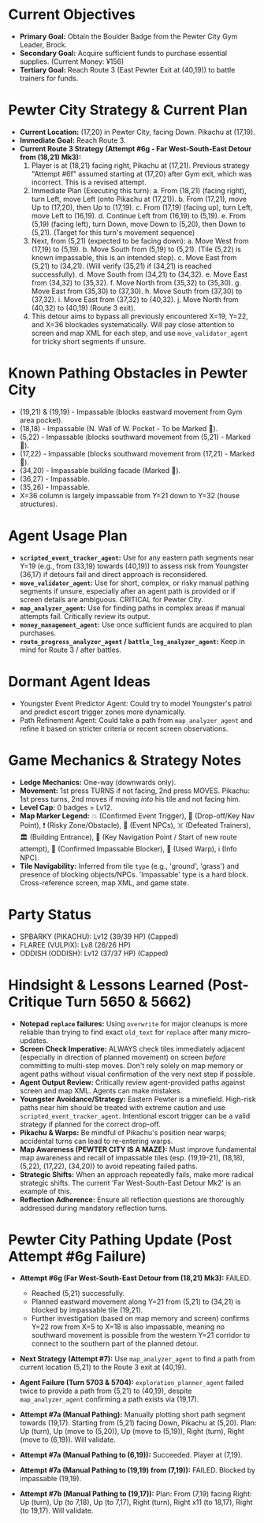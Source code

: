 # Current Objectives
*   **Primary Goal:** Obtain the Boulder Badge from the Pewter City Gym Leader, Brock.
*   **Secondary Goal:** Acquire sufficient funds to purchase essential supplies. (Current Money: ¥156)
*   **Tertiary Goal:** Reach Route 3 (East Pewter Exit at (40,19)) to battle trainers for funds.

# Pewter City Strategy & Current Plan
*   **Current Location:** (17,20) in Pewter City, facing Down. Pikachu at (17,19).
*   **Immediate Goal:** Reach Route 3.
*   **Current Route 3 Strategy (Attempt #6g - Far West-South-East Detour from (18,21) Mk3):**
    1.  Player is at (18,21) facing right, Pikachu at (17,21). Previous strategy "Attempt #6f" assumed starting at (17,20) after Gym exit, which was incorrect. This is a revised attempt.
    2.  Immediate Plan (Executing this turn):
        a. From (18,21) (facing right), turn Left, move Left (onto Pikachu at (17,21)).
        b. From (17,21), move Up to (17,20), then Up to (17,19).
        c. From (17,19) (facing up), turn Left, move Left to (16,19).
        d. Continue Left from (16,19) to (5,19).
        e. From (5,19) (facing left), turn Down, move Down to (5,20), then Down to (5,21). (Target for this turn's movement sequence)
    3.  Next, from (5,21) (expected to be facing down):
        a.  Move West from (17,19) to (5,19).
        b.  Move South from (5,19) to (5,21). (Tile (5,22) is known impassable, this is an intended stop).
        c.  Move East from (5,21) to (34,21). (Will verify (35,21) if (34,21) is reached successfully).
        d.  Move South from (34,21) to (34,32).
        e.  Move East from (34,32) to (35,32).
        f.  Move North from (35,32) to (35,30).
        g.  Move East from (35,30) to (37,30).
        h.  Move South from (37,30) to (37,32).
        i.  Move East from (37,32) to (40,32).
        j.  Move North from (40,32) to (40,19) (Route 3 exit).
    4.  This detour aims to bypass all previously encountered X=19, Y=22, and X=36 blockades systematically. Will pay close attention to screen and map XML for each step, and use `move_validator_agent` for tricky short segments if unsure.

# Known Pathing Obstacles in Pewter City
*   (19,21) & (19,19) - Impassable (blocks eastward movement from Gym area pocket).
*   (18,18) - Impassable (N. Wall of W. Pocket - To be Marked 🧱).
*   (5,22) - Impassable (blocks southward movement from (5,21) - Marked 🧱).
*   (17,22) - Impassable (blocks southward movement from (17,21) - Marked 🧱).
*   (34,20) - Impassable building facade (Marked 🧱).
*   (36,27) - Impassable.
*   (35,26) - Impassable.
*   X=36 column is largely impassable from Y=21 down to Y=32 (house structures).

# Agent Usage Plan
*   **`scripted_event_tracker_agent`:** Use for any eastern path segments near Y=19 (e.g., from (33,19) towards (40,19)) to assess risk from Youngster (36,17) if detours fail and direct approach is reconsidered.
*   **`move_validator_agent`:** Use for short, complex, or risky manual pathing segments if unsure, especially after an agent path is provided or if screen details are ambiguous. CRITICAL for Pewter City.
*   **`map_analyzer_agent`:** Use for finding paths in complex areas if manual attempts fail. Critically review its output.
*   **`money_management_agent`:** Use once sufficient funds are acquired to plan purchases.
*   **`route_progress_analyzer_agent` / `battle_log_analyzer_agent`:** Keep in mind for Route 3 / after battles.

# Dormant Agent Ideas
*   Youngster Event Predictor Agent: Could try to model Youngster's patrol and predict escort trigger zones more dynamically.
*   Path Refinement Agent: Could take a path from `map_analyzer_agent` and refine it based on stricter criteria or recent screen observations.

# Game Mechanics & Strategy Notes
*   **Ledge Mechanics:** One-way (downwards only).
*   **Movement:** 1st press TURNS if not facing, 2nd press MOVES. Pikachu: 1st press turns, 2nd moves if moving *into* his tile and not facing him.
*   **Level Cap:** 0 badges = Lv12.
*   **Map Marker Legend:** 💥 (Confirmed Event Trigger), 🎯 (Drop-off/Key Nav Point), ❗ (Risky Zone/Obstacle), 💁 (Event NPCs), ☠️ (Defeated Trainers), 🏛️ (Building Entrance), 📍 (Key Navigation Point / Start of new route attempt), 🧱 (Confirmed Impassable Blocker), 🚪 (Used Warp), ℹ️ (Info NPC).
*   **Tile Navigability:** Inferred from tile `type` (e.g., 'ground', 'grass') and presence of blocking objects/NPCs. 'Impassable' type is a hard block. Cross-reference screen, map XML, and game state.

# Party Status
*   SPBARKY (PIKACHU): Lv12 (39/39 HP) (Capped)
*   FLAREE (VULPIX): Lv8 (26/26 HP)
*   ODDISH (ODDISH): Lv12 (37/37 HP) (Capped)

# Hindsight & Lessons Learned (Post-Critique Turn 5650 & 5662)
*   **Notepad `replace` failures:** Using `overwrite` for major cleanups is more reliable than trying to find exact `old_text` for `replace` after many micro-updates.
*   **Screen Check Imperative:** ALWAYS check tiles immediately adjacent (especially in direction of planned movement) on screen *before* committing to multi-step moves. Don't rely solely on map memory or agent paths without visual confirmation of the very next step if possible.
*   **Agent Output Review:** Critically review agent-provided paths against screen and map XML. Agents can make mistakes.
*   **Youngster Avoidance/Strategy:** Eastern Pewter is a minefield. High-risk paths near him should be treated with extreme caution and use `scripted_event_tracker_agent`. Intentional escort trigger can be a valid strategy if planned for the correct drop-off.
*   **Pikachu & Warps:** Be mindful of Pikachu's position near warps; accidental turns can lead to re-entering warps.
*   **Map Awareness (PEWTER CITY IS A MAZE):** Must improve fundamental map awareness and recall of impassable tiles (esp. (19,19-21), (18,18), (5,22), (17,22), (34,20)) to avoid repeating failed paths.
*   **Strategic Shifts:** When an approach repeatedly fails, make more radical strategic shifts. The current 'Far West-South-East Detour Mk2' is an example of this.
*   **Reflection Adherence:** Ensure all reflection questions are thoroughly addressed during mandatory reflection turns.

# Pewter City Pathing Update (Post Attempt #6g Failure)
*   **Attempt #6g (Far West-South-East Detour from (18,21) Mk3):** FAILED.
    *   Reached (5,21) successfully.
    *   Planned eastward movement along Y=21 from (5,21) to (34,21) is blocked by impassable tile (19,21).
    *   Further investigation (based on map memory and screen) confirms Y=22 row from X=5 to X=18 is also impassable, meaning no southward movement is possible from the western Y=21 corridor to connect to the southern part of the planned detour.
*   **Next Strategy (Attempt #7):** Use `map_analyzer_agent` to find a path from current location (5,21) to the Route 3 exit at (40,19).

*   **Agent Failure (Turn 5703 & 5704):** `exploration_planner_agent` failed twice to provide a path from (5,21) to (40,19), despite `map_analyzer_agent` confirming a path exists via (19,17).
*   **Attempt #7a (Manual Pathing):** Manually plotting short path segment towards (19,17). Starting from (5,21) facing Down, Pikachu at (5,20). Plan: Up (turn), Up (move to (5,20)), Up (move to (5,19)), Right (turn), Right (move to (6,19)). Will validate.

*   **Attempt #7a (Manual Pathing to (6,19)):** Succeeded. Player at (7,19).
*   **Attempt #7a (Manual Pathing to (19,19) from (7,19)):** FAILED. Blocked by impassable (19,19).
*   **Attempt #7b (Manual Pathing to (19,17)):** Plan: From (7,19) facing Right: Up (turn), Up (to 7,18), Up (to 7,17), Right (turn), Right x11 (to 18,17), Right (to 19,17). Will validate.